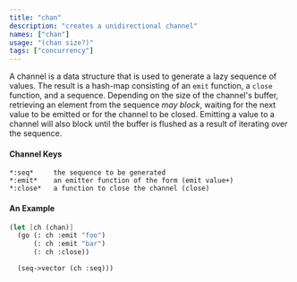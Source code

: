 ```yaml
---
title: "chan"
description: "creates a unidirectional channel"
names: ["chan"]
usage: "(chan size?)"
tags: ["concurrency"]
---
```


A channel is a data structure that is used to generate a lazy sequence of values. The result is a hash-map consisting of an `emit` function, a `close` function, and a sequence. Depending on the size of the channel's buffer, retrieving an element from the sequence _may block_, waiting for the next value to be emitted or for the channel to be closed. Emitting a value to a channel will also block until the buffer is flushed as a result of iterating over the sequence.

#### Channel Keys

```
*:seq*     the sequence to be generated
*:emit*    an emitter function of the form (emit value+)
*:close*   a function to close the channel (close)
```

#### An Example

```scheme
(let [ch (chan)]
  (go (: ch :emit "foo")
      (: ch :emit "bar")
      (: ch :close))

  (seq->vector (ch :seq)))
```
